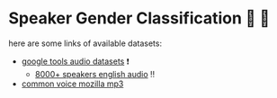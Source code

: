 #  Speaker Gender Classification :man: :woman: 
here are some links of available datasets:
- [google tools audio datasets](https://research.google/tools/datasets/?type=audio) :exclamation:
  - [8000+ speakers english audio](https://openslr.org/83/) :bangbang:
- [common voice mozilla mp3](https://commonvoice.mozilla.org) 
